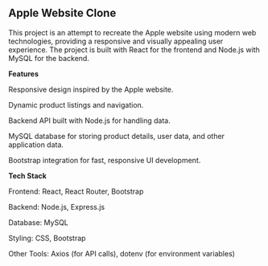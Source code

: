 ## Apple Website Clone

This project is an attempt to recreate the Apple website using modern web technologies, providing a responsive and visually appealing user experience.
The project is built with React for the frontend and Node.js with MySQL for the backend.

**Features**

Responsive design inspired by the Apple website.

Dynamic product listings and navigation.

Backend API built with Node.js for handling data.

MySQL database for storing product details, user data, and other application data.

Bootstrap integration for fast, responsive UI development.

**Tech Stack**

Frontend: React, React Router, Bootstrap

Backend: Node.js, Express.js

Database: MySQL

Styling: CSS, Bootstrap

Other Tools: Axios (for API calls), dotenv (for environment variables)
